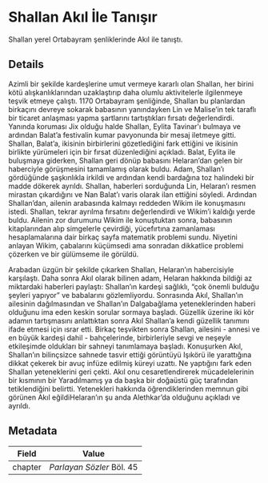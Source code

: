 # Shallan Akıl İle Tanışır
Shallan yerel Ortabayram şenliklerinde Akıl ile tanıştı.

## Details
Azimli bir şekilde kardeşlerine umut vermeye kararlı olan Shallan, her birini kötü alışkanlıklarından uzaklaştırıp daha olumlu aktivitelerle ilgilenmeye teşvik etmeye çalıştı. 1170 Ortabayram şenliğinde, Shallan bu planlardan birkaçını devreye sokarak babasının yanındayken Lin ve Malise’in tek taraflı bir ticaret anlaşması yapma şartlarını tartıştıkları fırsatı değerlendirdi. Yanında koruması Jix olduğu halde Shallan, Eylita Tavinar'ı bulmaya ve ardından Balat’a festivalin kumar pavyonunda bir mesaj iletmeye gitti. Shallan, Balat’a, ikisinin birbirlerini gözetlediğini fark ettiğini ve ikisinin birlikte yürümeleri için bir fırsat düzenlediğini açıkladı. Balat, Eylita ile buluşmaya giderken, Shallan geri dönüp babasını Helaran’dan gelen bir haberciyle görüşmesini tamamlamış olarak buldu. Adam, Shallan’ı gördüğünde şaşkınlıkla irkildi ve ardından kendi bardağına toz halindeki bir madde dökerek ayrıldı. Shallan, haberleri sorduğunda Lin, Helaran’ı resmen mirastan çıkardığını ve Nan Balat’ı varis olarak ilan ettiğini söyledi. Ardından Shallan’dan, ailenin arabasında kalmayı reddeden Wikim ile konuşmasını istedi. Shallan, tekrar ayrılma fırsatını değerlendirdi ve Wikim’i kaldığı yerde buldu. Ailenin zor durumunu Wikim ile konuştuktan sonra, babasının kitaplarından alıp simgelerle çevirdiği, yücefırtına zamanlaması hesaplamalarına dair birkaç sayfa matematik problemi sundu. Niyetini anlayan Wikim, çabalarını küçümsedi ama sonradan dikkatlice problemi çözerken ve bir gülümseme ile görüldü. 

Arabadan üzgün bir şekilde çıkarken Shallan, Helaran’ın habercisiyle karşılaştı. Daha sonra Akıl olarak bilinen adam, Helaran hakkında bildiği az miktardaki haberleri paylaştı: Shallan’ın kardeşi sağlıklı, “çok önemli bulduğu şeyleri yapıyor” ve babalarını gözlemliyordu. Sonrasında Akıl, Shallan’ın ailesinin dağılmasından ve Shallan’ın Dalgabağlama yeteneklerinden haberi olduğunu ima eden keskin sorular sormaya başladı. Güzellik üzerine iki kör adamın tartışmasını anlattıktan sonra Akıl Shallan’a kendi güzellik tanımını ifade etmesi için ısrar etti. Birkaç teşvikten sonra Shallan, ailesini - annesi ve en büyük kardeşi dahil - bahçelerinde, birbirleriyle sevgi ve neşeyle etkileşimde oldukları bir sahneyi tanımlamaya başladı. Konuşurken Akıl, Shallan’ın bilinçsizce sahnede tasvir ettiği görüntüyü Işıkörü ile yarattığına dikkat çekerek bir avuç infüze edilmiş küreyi uzattı. Ne yaptığını fark eden Shallan yeteneklerini geri çekti. Akıl onu cesaretlendirerek mücadelelerinin bir kısmının bir Yaradılmamış ya da başka bir doğaüstü güç tarafından tetiklendiğini belirtti. Yetenekleri hakkında öğrendiklerinden memnun gibi görünen Akıl eğildiHelaran’ın şu anda Alethkar’da olduğunu açıkladı ve ayrıldı.

## Metadata
| Field | Value |
| ----- | ----- |
| chapter | *Parlayan Sözler* Böl. 45 |
